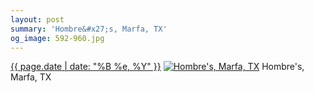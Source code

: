 ```yaml
---
layout: post
summary: 'Hombre&#x27;s, Marfa, TX'
og_image: 592-960.jpg
---
```


<p>
  <time><a href="/592">{{ page.date | date: "%B %e, %Y" }}</a></time>
  <a href="/592"><img src="{{ site.assets_url }}/592-480.jpg" srcset="{{ site.assets_url }}/592-240.jpg 240w, {{ site.assets_url }}/592-480.jpg 480w, {{ site.assets_url }}/592-720.jpg 720w, {{ site.assets_url }}/592-960.jpg 960w" sizes="(min-width: 700px) 50vw, calc(100vw - 2rem)" alt="Hombre&#x27;s, Marfa, TX" /></a>
  <span>Hombre&#x27;s, Marfa, TX</span>
</p>
